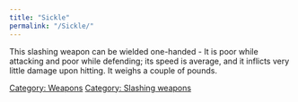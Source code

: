 ```yaml
---
title: "Sickle"
permalink: "/Sickle/"
---
```


This slashing weapon can be wielded one-handed - It is poor while
attacking and poor while defending; its speed is average, and it
inflicts very little damage upon hitting. It weighs a couple of pounds.

[Category: Weapons](Category:_Weapons "wikilink") [Category: Slashing
weapons](Category:_Slashing_weapons "wikilink")